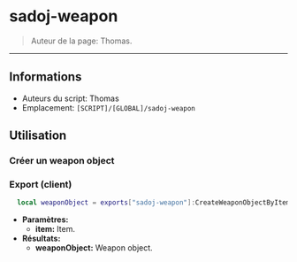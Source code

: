 # sadoj-weapon

> Auteur de la page: Thomas.

---

## Informations

* Auteurs du script: Thomas
* Emplacement: `[SCRIPT]/[GLOBAL]/sadoj-weapon`


## Utilisation


### Créer un weapon object

<!-- tabs:start -->
### **Export (client)**
```lua
  local weaponObject = exports["sadoj-weapon"]:CreateWeaponObjectByItem(item --[[ table ]])
```
* **Paramètres:**
  * **item:** Item.
* **Résultats:**
  * **weaponObject:** Weapon object.
<!-- tabs:end -->

